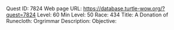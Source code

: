 Quest ID: 7824
Web page URL: https://database.turtle-wow.org/?quest=7824
Level: 60
Min Level: 50
Race: 434
Title: A Donation of Runecloth: Orgrimmar
Description: 
Objective: 
